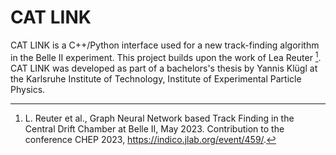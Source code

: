 # CAT LINK

CAT LINK is a C++/Python interface used for a new track-finding algorithm in the Belle II experiment. This project builds upon the work of Lea Reuter [^1]. CAT LINK was developed as part of a bachelors's thesis by Yannis Klügl at the Karlsruhe Institute of Technology, Institute of Experimental Particle Physics.

[^1]: L. Reuter et al., Graph Neural Network based Track Finding in the Central Drift Chamber at Belle II, May 2023. Contribution to the
conference CHEP 2023, https://indico.jlab.org/event/459/.
